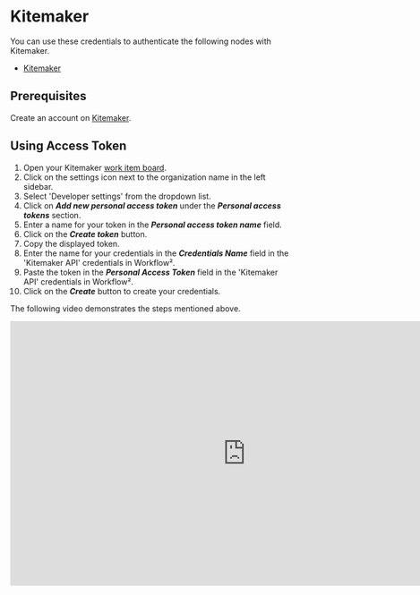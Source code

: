 # Kitemaker

You can use these credentials to authenticate the following nodes with Kitemaker.
- [Kitemaker](/workflow/integrations/nodes/workflow-nodes-base.kitemaker/)

## Prerequisites

Create an account on [Kitemaker](https://www.kitemaker.co/).

## Using Access Token

1. Open your Kitemaker [work item board](https://toil.kitemaker.co/).
2. Click on the settings icon next to the organization name in the left sidebar.
3. Select 'Developer settings' from the dropdown list.
4. Click on ***Add new personal access token*** under the ***Personal access tokens*** section.
5. Enter a name for your token in the ***Personal access token name*** field.
6. Click on the ***Create token*** button.
7. Copy the displayed token.
8. Enter the name for your credentials in the ***Credentials Name*** field in the 'Kitemaker API' credentials in Workflow².
9. Paste the token in the ***Personal Access Token*** field in the 'Kitemaker API' credentials in Workflow².
10. Click on the ***Create*** button to create your credentials.

The following video demonstrates the steps mentioned above.

<div class="video-container">
    <iframe width="840" height="472.5" src="https://www.youtube.com/embed/tzimtAX8OI0" frameborder="0" allow="accelerometer; autoplay; clipboard-write; encrypted-media; gyroscope; picture-in-picture" allowfullscreen></iframe>
</div>
